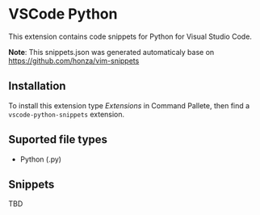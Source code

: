 # VSCode Python

This extension contains code snippets for Python for Visual Studio Code.

**Note**: This snippets.json was generated automaticaly base on https://github.com/honza/vim-snippets

## Installation

To install this extension type _Extensions_ in Command Pallete, then find a `vscode-python-snippets` extension.

## Suported file types

- Python (.py)

## Snippets

TBD

